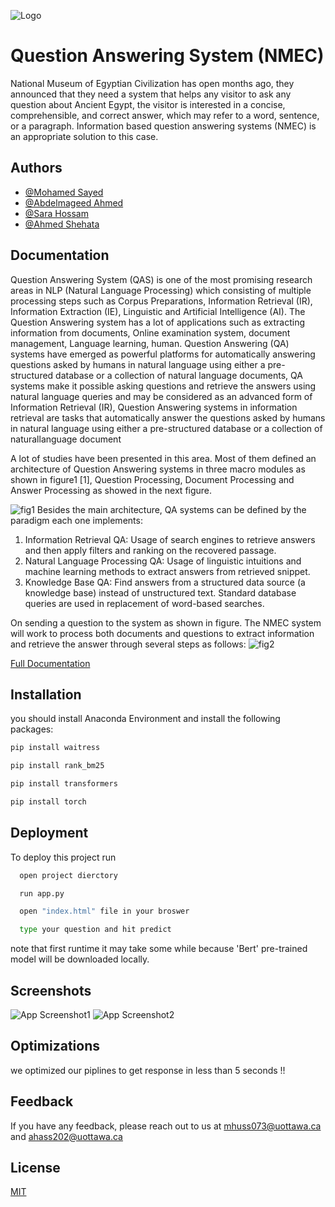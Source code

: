 
![Logo](https://firebasestorage.googleapis.com/v0/b/plantsexpertsystem-f6812.appspot.com/o/Picture1.jpg?alt=media&token=d2540f8c-47bb-4d01-86c1-1d5324955d23)


# Question Answering System (NMEC)

National Museum of Egyptian Civilization has open 
months ago, they announced that they need a system
that helps any visitor to ask any question about 
Ancient Egypt, the visitor is interested in a concise,
comprehensible, and correct answer, which may refer 
to a word, sentence, or a paragraph. Information 
based question answering systems (NMEC) is an
appropriate solution to this case.


## Authors

- [@Mohamed Sayed](https://github.com/Aboalarbe)
- [@Abdelmageed Ahmed](https://github.com/abdelmageed95)
- [@Sara Hossam](https://github.com/HossamSarahh)
- [@Ahmed Shehata](https://github.com/ShehaTaa)


## Documentation

Question Answering System (QAS) is one of the most
promising research areas in NLP (Natural Language
Processing) which consisting of multiple processing
steps such as Corpus Preparations, Information Retrieval
(IR), Information Extraction (IE), Linguistic and
Artificial Intelligence (AI).
The Question Answering system has a lot of applications
such as extracting information from documents, Online
examination system, document management, Language learning, human.
Question Answering (QA) systems have emerged as powerful
platforms for automatically answering questions asked by
humans in natural language using either a pre-structured
database or a collection of natural language documents,
QA systems make it possible asking questions and retrieve
the answers using natural language queries and may be
considered as an advanced form of Information Retrieval
(IR), Question Answering systems in information retrieval
are tasks that automatically answer the questions asked
by humans in natural language using either
a pre-structured database or a collection of naturallanguage document

A lot of studies have been presented in this area.
Most of them defined an architecture of Question
Answering systems in three macro modules as shown
in figure1 [1], Question Processing, Document
Processing and Answer Processing as showed in the next figure.

![fig1](https://firebasestorage.googleapis.com/v0/b/plantsexpertsystem-f6812.appspot.com/o/image2.png?alt=media&token=11c515dd-77de-48f6-98d5-45c4d819c644)
Besides the main architecture, QA systems can be defined by the paradigm each one implements:

1. Information Retrieval QA: Usage of search engines to retrieve answers and then apply filters and ranking on the recovered passage.
2. Natural Language Processing QA: Usage of linguistic intuitions and machine learning methods to extract answers from retrieved snippet.
3. Knowledge Base QA: Find answers from a structured data source (a knowledge base) instead of unstructured text. Standard database queries are used in replacement of word-based searches.

On sending a question to the system as shown in figure. The NMEC system will work to process both documents and questions to extract information and retrieve the answer through several steps as follows:
![fig2](https://firebasestorage.googleapis.com/v0/b/plantsexpertsystem-f6812.appspot.com/o/WhatsApp%20Image%202021-12-11%20at%203.49.47%20AM.jpeg?alt=media&token=16091385-f764-42aa-8c1a-d2acaa3f68c5)

[Full Documentation](https://docs.google.com/document/d/17AglWS0zOj_DGWt9206dtrgRuT7pmaqO/edit#)



## Installation

you should install Anaconda Environment and install 
the following packages:

```bash
pip install waitress
```
```bash
pip install rank_bm25
```
```bash
pip install transformers
```
```bash
pip install torch
```
    
## Deployment

To deploy this project run

```bash
  open project dierctory
```
```bash
  run app.py
```
```bash
  open "index.html" file in your broswer
```
```bash
  type your question and hit predict
```
note that first runtime it may take some while
because 'Bert' pre-trained model will be downloaded locally.

## Screenshots

![App Screenshot1](https://firebasestorage.googleapis.com/v0/b/plantsexpertsystem-f6812.appspot.com/o/WhatsApp%20Image%202021-12-11%20at%208.24.15%20PM.jpeg?alt=media&token=034c372a-1014-4362-904f-3c6854ed3c26)
![App Screenshot2](https://firebasestorage.googleapis.com/v0/b/plantsexpertsystem-f6812.appspot.com/o/WhatsApp%20Image%202021-12-11%20at%208.24.15%20PM2.jpeg?alt=media&token=0b257a43-4bac-4bac-b5fc-12afdfcc0ef4)


## Optimizations

we optimized our piplines to get response in less than 5 seconds !!

## Feedback

If you have any feedback, please reach out to us at mhuss073@uottawa.ca and ahass202@uottawa.ca


## License

[MIT](https://choosealicense.com/licenses/mit/)

